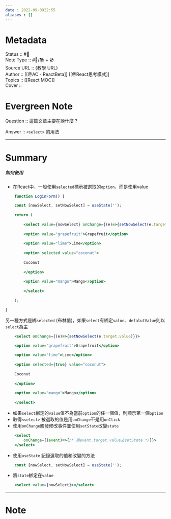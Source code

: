 ```yaml
---
date : 2022-09-0922:55
aliases : []
---
```

# Metadata
Status :: #🌱 <br>
Note Type :: #📨/📚️  +  💿  <br>
Source URL :: {教學 URL} <br>
Author :: [[@AC - ReactBeta]] [[@React思考模式]]<br>
Topics :: [[React MOC]]<br>
Cover ::

# Evergreen Note

Question :: 這篇文章主要在說什麼 ?

Answer :: `<select>` 的用法

---

# Summary 
##### 如何使用
- 在React中，一般使用`selected`標示被選取的`option`，而是使用value
```jsx
	function LoginForm() {

	const [nowSelect, setNowSelect] = useState('');
	
	return (
	
		<select value={nowSelect} onChange={(e)=>{setNowSelect(e.target.value)}}>
		
		<option value="grapefruit">Grapefruit</option>
		
		<option value="lime">Lime</option>
		
		<option selected value="coconut">
		
		Coconut
		
		</option>
		
		<option value="mango">Mango</option>
		
		</select>
	
	);

}
```
另一種方式是綁`selected` (布林值)，如果`select`有綁定`value`、`defalutValue`則以`select`為主
```jsx
	<select onChange={(e)=>{setNowSelect(e.target.value)}}>

	<option value="grapefruit">Grapefruit</option>
	
	<option value="lime">Lime</option>
	
	<option selected={true} value="coconut">
	
	Coconut
	
	</option>
	
	<option value="mango">Mango</option>
	
	</select>
```
- 如果`select`綁定的`value`值不為當前`option`的任一個值，則顯示第一個`option`
- 取得`<select>` 被選取的值是用`onChange`不是用`onClick`
- 使用`onChange`觸發修改事件並使用`setState`改變`state` 
```jsx
	<select 
		onChange={(event)=>{/* 用event.target.value去setState */}}> 
    </select>
```
- 使用`useState` 紀錄選取的值和改變的方法
```jsx
	const [nowSelect, setNowSelect] = useState('');
```
- 將`state`綁定在`value`
```jsx
	<select value={nowSelect}></select>
```


---

# Note
